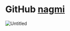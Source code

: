 # GitHub [nagmi](https://xn--80a4adb6f.com/)

![Untitled](https://user-images.githubusercontent.com/114388129/202485054-384c5f6d-e8e7-445b-be5d-98c17dd7493e.jpg)
